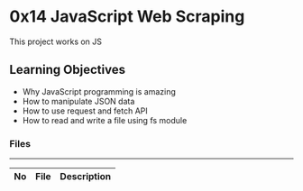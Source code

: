 # 0x14 JavaScript Web Scraping

This project works on JS 

## Learning Objectives

* Why JavaScript programming is amazing
* How to manipulate JSON data
* How to use request and fetch API
* How to read and write a file using fs module

### Files
---
No | File | Description
---|---|---
